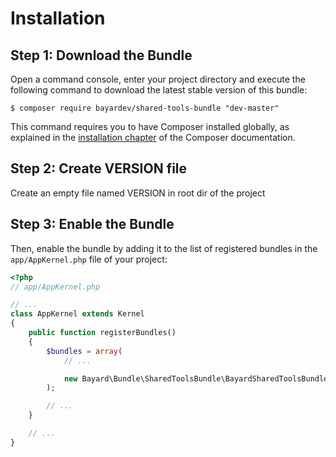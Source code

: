Installation
============

Step 1: Download the Bundle
---------------------------

Open a command console, enter your project directory and execute the
following command to download the latest stable version of this bundle:

```console
$ composer require bayardev/shared-tools-bundle "dev-master"
```

This command requires you to have Composer installed globally, as explained
in the [installation chapter](https://getcomposer.org/doc/00-intro.md)
of the Composer documentation.


Step 2: Create VERSION file
---------------------------

Create an empty file named VERSION in root dir of the project


Step 3: Enable the Bundle
-------------------------

Then, enable the bundle by adding it to the list of registered bundles
in the `app/AppKernel.php` file of your project:

```php
<?php
// app/AppKernel.php

// ...
class AppKernel extends Kernel
{
    public function registerBundles()
    {
        $bundles = array(
            // ...

            new Bayard\Bundle\SharedToolsBundle\BayardSharedToolsBundle(),
        );

        // ...
    }

    // ...
}
```
